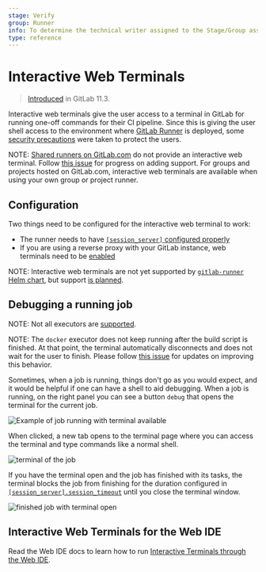 ```yaml
---
stage: Verify
group: Runner
info: To determine the technical writer assigned to the Stage/Group associated with this page, see https://about.gitlab.com/handbook/engineering/ux/technical-writing/#assignments
type: reference
---
```


# Interactive Web Terminals

> [Introduced](https://gitlab.com/gitlab-org/gitlab-foss/-/issues/50144) in GitLab 11.3.

Interactive web terminals give the user access to a terminal in GitLab for
running one-off commands for their CI pipeline. Since this is giving the user
shell access to the environment where [GitLab Runner](https://docs.gitlab.com/runner/)
is deployed, some [security precautions](../../administration/integration/terminal.md#security) were
taken to protect the users.

NOTE:
[Shared runners on GitLab.com](../runners/index.md) do not
provide an interactive web terminal. Follow [this
issue](https://gitlab.com/gitlab-org/gitlab/-/issues/24674) for progress on
adding support. For groups and projects hosted on GitLab.com, interactive web
terminals are available when using your own group or project runner.

## Configuration

Two things need to be configured for the interactive web terminal to work:

- The runner needs to have [`[session_server]` configured
  properly](https://docs.gitlab.com/runner/configuration/advanced-configuration.html#the-session_server-section)
- If you are using a reverse proxy with your GitLab instance, web terminals need to be
  [enabled](../../administration/integration/terminal.md#enabling-and-disabling-terminal-support)

NOTE:
Interactive web terminals are not yet supported by
[`gitlab-runner` Helm chart](https://docs.gitlab.com/charts/charts/gitlab/gitlab-runner/index.html),
but support [is planned](https://gitlab.com/gitlab-org/charts/gitlab-runner/-/issues/79).

## Debugging a running job

NOTE:
Not all executors are
[supported](https://docs.gitlab.com/runner/executors/#compatibility-chart).

NOTE:
The `docker` executor does not keep running
after the build script is finished. At that point, the terminal automatically
disconnects and does not wait for the user to finish. Please follow [this
issue](https://gitlab.com/gitlab-org/gitlab-runner/-/issues/3605) for updates on
improving this behavior.

Sometimes, when a job is running, things don't go as you would expect, and it
would be helpful if one can have a shell to aid debugging. When a job is
running, on the right panel you can see a button `debug` that opens the terminal
for the current job.

![Example of job running with terminal
available](img/interactive_web_terminal_running_job.png)

When clicked, a new tab opens to the terminal page where you can access
the terminal and type commands like a normal shell.

![terminal of the job](img/interactive_web_terminal_page.png)

If you have the terminal open and the job has finished with its tasks, the
terminal blocks the job from finishing for the duration configured in
[`[session_server].session_timeout`](https://docs.gitlab.com/runner/configuration/advanced-configuration.html#the-session_server-section) until you
close the terminal window.

![finished job with terminal open](img/finished_job_with_terminal_open.png)

## Interactive Web Terminals for the Web IDE

Read the Web IDE docs to learn how to run [Interactive Terminals through the Web IDE](../../user/project/web_ide/index.md#interactive-web-terminals-for-the-web-ide).
